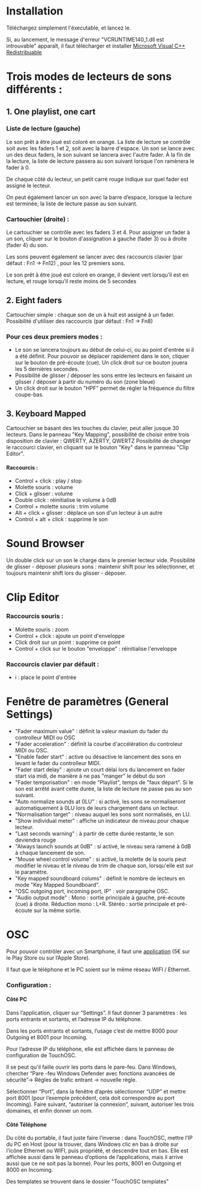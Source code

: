 # Installation
Téléchargez simplement l'éxecutable, et lancez le.

Si, au lancement, le message d'erreur "VCRUNTIME140_1.dll est introuvable" apparaît, il faut télécharger et installer [Microsoft Visual C++ Redistribuable](https://aka.ms/vs/17/release/vc_redist.x64.exe)
# Trois modes de lecteurs de sons différents :
## 1. **One playlist, one cart**
### Liste de lecture (gauche)
Le son prêt à être joué est coloré en orange.
La liste de lecture se contrôle soit avec les faders 1 et 2, soit avec la barre d'espace. Un son se lance avec un des deux
faders, le son suivant se lancera avec l'autre fader. À la fin de la lecture, la liste de lecture passera au son suivant
lorsque l'on ramènera le fader à 0.

De chaque côté du lecteur, un petit carré rouge indique sur quel fader est assigné le lecteur.

On peut également lancer un son avec la barre d’espace, lorsque la lecture est terminée, la liste de lecture passe au
son suivant.

### Cartouchier (droite) :
Le cartouchier se contrôle avec les faders 3 et 4. Pour assigner un fader à un son, cliquer sur le bouton d'assignation
à gauche (fader 3) ou à droite (fader 4) du son.

Les sons peuvent également se lancer avec des raccourcis clavier (par défaut : Fn1 -> Fn12) , pour les 12 premiers sons. 

Le son prêt à être joué est coloré en orange, il devient vert lorsqu’il est en lecture, et rouge lorsqu’il reste moins de 5
secondes

## 2. Eight faders

Cartouchier simple : chaque son de un à huit est assigné à un fader. Possibilité d'utiliser des raccourcis (par défaut : Fn1 -> Fn8)

### Pour ces deux premiers modes :
* Le son se lancera toujours au début de celui-ci, ou au point d'entrée si il a été définit. Pour pouvoir se déplacer rapidement dans le son, cliquer sur le bouton de pré-écoute (cue). Un click droit sur ce bouton jouera les 5 dernières secondes.
* Possibilité de glisser / déposer les sons entre les lecteurs en faisaint un glisser / déposer à partir du numéro du son (zone bleue)
* Un click droit sur le bouton "HPF" permet de régler la fréquence du filtre coupe-bas.

## 3. Keyboard Mapped
Cartouchier se basant des les touches du clavier, peut aller jusque 30 lecteurs.
Dans le panneau "Key Mapping", possibilité de choisir entre trois disposition de clavier : QWERTY, AZERTY, QWERTZ
Possibilité de changer le raccourci clavier, en cliquant sur le bouton "Key" dans le panneau "Clip Editor".
#### Raccourcis :
* Control + click : play / stop
* Molette souris : volume
* Click + glisser : volume
* Double click : réinitialise le volume à 0dB
* Control + molette souris : trim volume
* Alt + click + glisser : déplace un son d'un lecteur à un autre
* Control + alt + click : supprime le son

# Sound Browser
Un double click sur un son le charge dans le premier lecteur vide.
Possibilité de glisser - déposer plusieurs sons : maintenir shift pour les sélectionner, et toujours maintenir shift lors du glisser - déposer.

# Clip Editor

### Raccourcis souris :
* Molette souris : zoom
* Control + click : ajoute un point d'enveloppe
* Click droit sur un point : supprime ce point
* Control + click sur le bouton "enveloppe" : réinitialise l'enveloppe

### Raccourcis clavier par défault :
* i : place le point d'entrée

# Fenêtre de paramètres (General Settings)
* "Fader maximum value" : définit la valeur maxium du fader du controlleur MIDI ou OSC
* "Fader acceleration" : définit la courbe d'accélération du controleur MIDI ou OSC.
* "Enable fader start" : active ou désactive le lancement des sons en levant le fader du controlleur MIDI.
* "Fader start delay" : ajoute un court délai lors du lancement en fader start via midi, de manière à ne pas "manger" le début du son
* "Fader temporisation" : en mode "Playlist", temps de "faux départ". Si le son est arrêté avant cette durée, la liste de lecture ne passe pas au son suivant.
* "Auto normalize sounds at 0LU" : si activé, les sons se normaliseront automatiquement à 0LU lors de leurs chargement dans un lecteur.
* "Normalisation target" : niveau auquel les sons sont normalisés, en LU.
* "Show individual meter" : affiche un indicateur de niveau pour chaque lecteur.
* "Last seconds warning" : à partir de cette durée restante, le son deviendra rouge
* "Always launch sounds at 0dB" : si activé, le niveau sera ramené à 0dB à chaque lancement de son.
* "Mouse wheel control volume" : si activé, la molette de la souris peut modifier le niveau et le niveau de trim de chaque son, lorsqu'elle est sur le paramètre.
* "Key mapped soundboard colums" : définit le nombre de lecteurs en mode "Key Mapped Soundboard".
* "OSC outgoing port, incoming port, IP" : voir paragraphe OSC.
* "Audio output mode" : Mono : sortie principale à gauche, pré-écoute (cue) à droite. Réduction mono : L+R. Stéréo : sortie principale et pré-écoute sur la même sortie.

# OSC
Pour pouvoir contrôler avec un Smartphone, il faut une [application](https://hexler.net/touchosc-mk1) (5€ sur le Play Store ou sur l’Apple Store).

Il faut que le téléphone et le PC soient sur le même réseau WIFI / Ethernet.

### Configuration :
#### Côté PC
Dans l’application, cliquer sur “Settings”. Il faut donner 3 paramètres : les ports entrants et sortants, et l’adresse IP du téléphone.

Dans les ports entrants et sortants, l’usage c’est de mettre 8000 pour Outgoing et 8001 pour Incoming.

Pour l’adresse IP du téléphone, elle est affichée dans le panneau de configuration de TouchOSC.

Il se peut qu'il faille ouvrir les ports dans le pare-feu. Dans Windows, chercher “Pare -feu Windows Defender avec fonctions avancées de sécurité”-> Règles de trafic entrant -> nouvelle règle.

Sélectionner “Port”, dans la fenêtre d’après sélectionner “UDP” et mettre port 8001 (pour l’exemple précédent, cela doit correspondre au port Incoming). Faire suivant, “autoriser la connexion”, suivant, autoriser les trois domaines, et enfin donner un nom.

#### Côté Téléphone
Du côté du portable, il faut juste faire l’inverse : dans TouchOSC, mettre l’IP du PC en Host (pour la trouver, dans Windows clic en bas à droite sur l’icône Ethernet ou WIFI, puis propriété, et descendre tout en bas. Elle est affichée aussi dans le panneau d’options de l’applications, mais il arrive aussi que ce ne soit pas la bonne). Pour les ports, 8001 en Outgoing et 8000 en Incoming.

Des templates se trouvent dans le dossier "TouchOSC templates"
